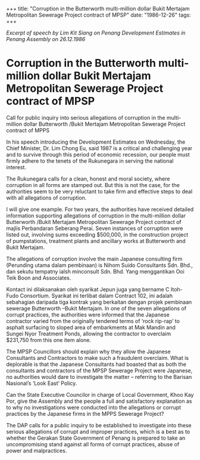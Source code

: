 +++ 
title: "Corruption in the Butterworth multi-million dollar Bukit Mertajam Metropolitan Sewerage Project contract of MPSP"
date: "1986-12-26"
tags:
+++

_Excerpt of speech by Lim Kit Siang on Penang Development Estimates in Penang Assembly on 26.12.1986_

# Corruption in the Butterworth multi-million dollar Bukit Mertajam Metropolitan Sewerage Project contract of MPSP

Call for public inquiry into serious allegations of corruption in the multi-million dollar Butterworth /Bukit Mertajam Metropolitan Sewerage Project contract of MPPS</u>

In his speech introducing the Development Estimates on Wednesday, the Chief Minister, Dr. Lim Chong Eu, said 1987 is a critical and challenging year and to survive through this period of economic recession, our people must firmly adhere to the tenets of the Rukunegara in serving the national interest.

The Rukunegara calls for a clean, honest and moral society, where corruption in all forms are stamped out. But this is not the case, for the authorities seem to be very reluctant to take firm and effective steps to deal with all allegations of corruption.

I will give one example. For two years, the authorities have received detailed information supporting allegations of corruption in the multi-million dollar Butterworth /Bukit Mertajam Metropolitan Sewerage Project contract of majlis Perbandaran Seberang Perai.
Seven instances of corruption were listed out, involving sums exceeding $500,000, in the construction project of pumpstations, treatment plants and ancillary works at Butterworth and Bukit Mertajam.

The allegations of corruption involve the main Japanese consulting firm (Perunding utama dalam pembinaan) is Nihom Suido Consultants Sdn. Bhd., dan sekutu tempatny ialsh minconsult Sdn. Bhd. Yang menggantikan Ooi Teik Boon and Associates. 

Kontact ini dilaksanakan oleh syarikat Jepun juga yang bername C Itoh-Fudo Consortium. Syarikat ini terlibat dalam Contract 102, ini adalah sebahagian daripada tiga kontrak yang berkaitan dengan projek pembinaan sewerage Butterworth –Bukit Mertajam.
In one of the seven allegations of corrupt practices, the authorities were informed that the Japanese contractor varied from the originally tendered terms of ‘rock rip-rap’ to asphalt surfacing to sloped area of embarkments at Mak Mandin and Sungei Nyor Treatment Ponds, allowing the contractor to overclaim $231,750 from this one item alone.

The MPSP Councillors should explain why they allow the Japanese Consultants and Contractors to make such a fraudulent overclaim. What is deplorable is that the Japanese Consultants had boasted that as both the consultants and contractors of the MPSP Sewerage Project were Japanese, no authorities would dare to investigate the matter – referring to the Barisan Nasional’s ‘Look East’ Policy.

Can the State Executive Councilor in charge of Local Government, Khoo Kay Por, give the Assembly and the people a full and satisfactory explanation as to why no investigations were conducted into the allegations or corrupt practices by the Japanese firms in the MPPS Sewerage Project?

The DAP calls for a public inquiry to be established to investigate into these serious allegations of corrupt and improper practices, which is a best as to whether the Gerakan State Government of Penang is prepared to take an uncompromising stand against all forms of corrupt practices, abuse of power and malpractices.
 
